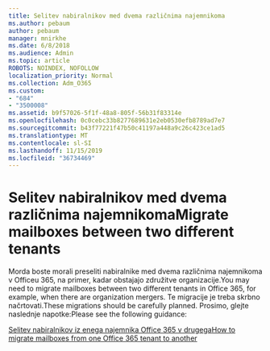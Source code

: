 ```yaml
---
title: Selitev nabiralnikov med dvema različnima najemnikoma
ms.author: pebaum
author: pebaum
manager: mnirkhe
ms.date: 6/8/2018
ms.audience: Admin
ms.topic: article
ROBOTS: NOINDEX, NOFOLLOW
localization_priority: Normal
ms.collection: Adm_O365
ms.custom:
- "684"
- "3500008"
ms.assetid: b9f57026-5f1f-48a8-805f-56b31f83314e
ms.openlocfilehash: 0c0cebc33b8277689631e2eb0530efb8789ad7e7
ms.sourcegitcommit: b43f77221f47b50c41197a448a9c26c423ce1ad5
ms.translationtype: MT
ms.contentlocale: sl-SI
ms.lasthandoff: 11/15/2019
ms.locfileid: "36734469"
---
```

# <a name="migrate-mailboxes-between-two-different-tenants"></a><span data-ttu-id="58652-102">Selitev nabiralnikov med dvema različnima najemnikoma</span><span class="sxs-lookup"><span data-stu-id="58652-102">Migrate mailboxes between two different tenants</span></span>

<span data-ttu-id="58652-103">Morda boste morali preseliti nabiralnike med dvema različnima najemnikoma v Officeu 365, na primer, kadar obstajajo združitve organizacije.</span><span class="sxs-lookup"><span data-stu-id="58652-103">You may need to migrate mailboxes between two different tenants in Office 365, for example, when there are organization mergers.</span></span> <span data-ttu-id="58652-104">Te migracije je treba skrbno načrtovati.</span><span class="sxs-lookup"><span data-stu-id="58652-104">These migrations should be carefully planned.</span></span> <span data-ttu-id="58652-105">Prosimo, glejte naslednje napotke:</span><span class="sxs-lookup"><span data-stu-id="58652-105">Please see the following guidance:</span></span>
  
[<span data-ttu-id="58652-106">Selitev nabiralnikov iz enega najemnika Office 365 v drugega</span><span class="sxs-lookup"><span data-stu-id="58652-106">How to migrate mailboxes from one Office 365 tenant to another</span></span>](https://docs.microsoft.com/Exchange/mailbox-migration/migrate-mailboxes-across-tenants)
  